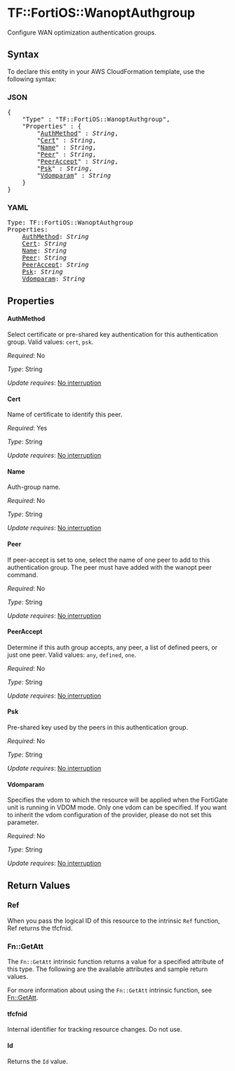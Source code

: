# TF::FortiOS::WanoptAuthgroup

Configure WAN optimization authentication groups.

## Syntax

To declare this entity in your AWS CloudFormation template, use the following syntax:

### JSON

<pre>
{
    "Type" : "TF::FortiOS::WanoptAuthgroup",
    "Properties" : {
        "<a href="#authmethod" title="AuthMethod">AuthMethod</a>" : <i>String</i>,
        "<a href="#cert" title="Cert">Cert</a>" : <i>String</i>,
        "<a href="#name" title="Name">Name</a>" : <i>String</i>,
        "<a href="#peer" title="Peer">Peer</a>" : <i>String</i>,
        "<a href="#peeraccept" title="PeerAccept">PeerAccept</a>" : <i>String</i>,
        "<a href="#psk" title="Psk">Psk</a>" : <i>String</i>,
        "<a href="#vdomparam" title="Vdomparam">Vdomparam</a>" : <i>String</i>
    }
}
</pre>

### YAML

<pre>
Type: TF::FortiOS::WanoptAuthgroup
Properties:
    <a href="#authmethod" title="AuthMethod">AuthMethod</a>: <i>String</i>
    <a href="#cert" title="Cert">Cert</a>: <i>String</i>
    <a href="#name" title="Name">Name</a>: <i>String</i>
    <a href="#peer" title="Peer">Peer</a>: <i>String</i>
    <a href="#peeraccept" title="PeerAccept">PeerAccept</a>: <i>String</i>
    <a href="#psk" title="Psk">Psk</a>: <i>String</i>
    <a href="#vdomparam" title="Vdomparam">Vdomparam</a>: <i>String</i>
</pre>

## Properties

#### AuthMethod

Select certificate or pre-shared key authentication for this authentication group. Valid values: `cert`, `psk`.

_Required_: No

_Type_: String

_Update requires_: [No interruption](https://docs.aws.amazon.com/AWSCloudFormation/latest/UserGuide/using-cfn-updating-stacks-update-behaviors.html#update-no-interrupt)

#### Cert

Name of certificate to identify this peer.

_Required_: Yes

_Type_: String

_Update requires_: [No interruption](https://docs.aws.amazon.com/AWSCloudFormation/latest/UserGuide/using-cfn-updating-stacks-update-behaviors.html#update-no-interrupt)

#### Name

Auth-group name.

_Required_: No

_Type_: String

_Update requires_: [No interruption](https://docs.aws.amazon.com/AWSCloudFormation/latest/UserGuide/using-cfn-updating-stacks-update-behaviors.html#update-no-interrupt)

#### Peer

If peer-accept is set to one, select the name of one peer to add to this authentication group. The peer must have added with the wanopt peer command.

_Required_: No

_Type_: String

_Update requires_: [No interruption](https://docs.aws.amazon.com/AWSCloudFormation/latest/UserGuide/using-cfn-updating-stacks-update-behaviors.html#update-no-interrupt)

#### PeerAccept

Determine if this auth group accepts, any peer, a list of defined peers, or just one peer. Valid values: `any`, `defined`, `one`.

_Required_: No

_Type_: String

_Update requires_: [No interruption](https://docs.aws.amazon.com/AWSCloudFormation/latest/UserGuide/using-cfn-updating-stacks-update-behaviors.html#update-no-interrupt)

#### Psk

Pre-shared key used by the peers in this authentication group.

_Required_: No

_Type_: String

_Update requires_: [No interruption](https://docs.aws.amazon.com/AWSCloudFormation/latest/UserGuide/using-cfn-updating-stacks-update-behaviors.html#update-no-interrupt)

#### Vdomparam

Specifies the vdom to which the resource will be applied when the FortiGate unit is running in VDOM mode. Only one vdom can be specified. If you want to inherit the vdom configuration of the provider, please do not set this parameter.

_Required_: No

_Type_: String

_Update requires_: [No interruption](https://docs.aws.amazon.com/AWSCloudFormation/latest/UserGuide/using-cfn-updating-stacks-update-behaviors.html#update-no-interrupt)

## Return Values

### Ref

When you pass the logical ID of this resource to the intrinsic `Ref` function, Ref returns the tfcfnid.

### Fn::GetAtt

The `Fn::GetAtt` intrinsic function returns a value for a specified attribute of this type. The following are the available attributes and sample return values.

For more information about using the `Fn::GetAtt` intrinsic function, see [Fn::GetAtt](https://docs.aws.amazon.com/AWSCloudFormation/latest/UserGuide/intrinsic-function-reference-getatt.html).

#### tfcfnid

Internal identifier for tracking resource changes. Do not use.

#### Id

Returns the <code>Id</code> value.

